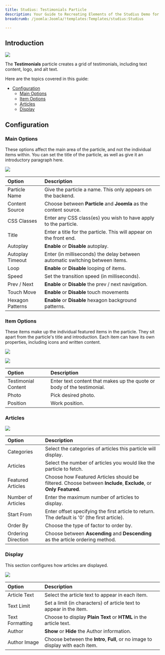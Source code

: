 ```yaml
---
title: Studius: Testimonials Particle
description: Your Guide to Recreating Elements of the Studius Demo for Joomla
breadcrumb: /joomla:Joomla/!templates:Templates/studius:Studius

---
```


## Introduction

![](assets/particle_testimonials1.png)

The **Testimonials** particle creates a grid of testimonials, including text content, logo, and alt text.

Here are the topics covered in this guide:

* [Configuration](#configuration)
    - [Main Options](#main-options)
    - [Item Options](#item-options)
    - [Articles](#articles)
    - [Display](#display)

## Configuration

### Main Options 

These options affect the main area of the particle, and not the individual items within. You can set the title of the particle, as well as give it an introductory paragraph here.

![](assets/particle_testimonials2.png)

| Option        | Description                                                                     |
| :-----        | :-----                                                                          |
| Particle Name | Give the particle a name. This only appears on the backend.                     |
| Content Source   | Choose between **Particle** and **Joomla** as the content source.                                   |
| CSS Classes      | Enter any CSS class(es) you wish to have apply to the particle.                                     |
| Title            | Enter a title for the particle. This will appear on the front end.                                  |
| Autoplay         | **Enable** or **Disable** autoplay.                                                                 |
| Autoplay Timeout | Enter (in milliseconds) the delay between automatic switching between items.                        |
| Loop             | **Enable** or **Disable** looping of items.                                                         |
| Speed            | Set the transition speed (in milliseconds).                                                         |
| Prev / Next      | **Enable** or **Disable** the prev / next navigation.                                               |
| Touch Move       | **Enable** or **Disable** touch movements                                          |
| Hexagon Patterns | **Enable** or **Disable** hexagon background patterns.                                                         |

### Item Options

These items make up the individual featured items in the particle. They sit apart from the particle's title and introduction. Each item can have its own properties, including icons and written content.

![](assets/particle_testimonials3.png)

![](assets/particle_testimonials4.png)

| Option              | Description                                                            |
| :-----              | :-----                                                                 |
| Testimonial Content | Enter text content that makes up the quote or body of the testimonial. |
| Photo               | Pick desired photo.                                  |
| Position            | Work position.                                    					|

### Articles

![](assets/particle_testimonials5.png)

| Option             | Description                                                                                                     |
| :----------------- | :-------------------------------------------------------------------------------------------------------------- |
| Categories         | Select the categories of articles this particle will display.                                                   |
| Articles           | Select the number of articles you would like the particle to fetch.                                             |
| Featured Articles  | Choose how Featured Articles should be filtered. Choose between **Include**, **Exclude**, or **Only Featured**. |
| Number of Articles | Enter the maximum number of articles to display.                                                                |
| Start From         | Enter offset specifying the first article to return. The default is '0' (the first article).                    |
| Order By           | Choose the type of factor to order by.                                                                          |
| Ordering Direction | Choose between **Ascending** and **Descending** as the article ordering method.                                 |

### Display

This section configures how articles are displayed.

![](assets/particle_testimonials6.png)

| Option          | Description                                                                                        |
| :-----------    | :------------------------------------------------------------------------------------------------- |
| Article Text    | Select the article text to appear in each item.                                                    |
| Text Limit      | Set a limit (in characters) of article text to appear in the item.                                 |
| Text Formatting | Choose to display **Plain Text** or **HTML** in the article text.                                  |
| Author          | **Show** or **Hide** the Author information.                                                       |
| Author Image    | Choose between the **Intro**, **Full**, or no image to display with each item.                                                       |

